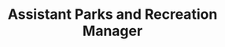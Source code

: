 ---
Destinations: recgNvPJjD457le0y
title: Assistant Parks and Recreation Manager
contactImage: OrderedDict([('id', 'atthyfuJQQM6HwUXd'), ('width', 500), ('height', 501), ('url', 'https://dl.airtable.com/.attachments/e9ed2bdee638016c0f070ad00f3767a4/9aadf5b6/parks-icon1.png?ts=1660580972&userId=usr3dGtitKwSxUcGO&cs=e21f119a19fb5d3e'), ('filename', 'parks-icon (1).png'), ('size', 71370), ('type', 'image/png'), ('thumbnails', OrderedDict([('small', OrderedDict([('url', 'https://dl.airtable.com/.attachmentThumbnails/366353a8986b8cce09c3df61ddb7c426/4639cd15?ts=1660580972&userId=usr3dGtitKwSxUcGO&cs=40cd4047e95310b8'), ('width', 36), ('height', 36)])), ('large', OrderedDict([('url', 'https://dl.airtable.com/.attachmentThumbnails/d1315dcd1baecc9e6f41b180795244e1/cb78c14b?ts=1660580972&userId=usr3dGtitKwSxUcGO&cs=34274f9dee6f9a9c'), ('width', 500), ('height', 501)])), ('full', OrderedDict([('url', 'https://dl.airtable.com/.attachmentThumbnails/3d3e4c3b7ded12a2905bdf2fbba7e55b/098d115f?ts=1660580972&userId=usr3dGtitKwSxUcGO&cs=5898356aacc81709'), ('width', 3000), ('height', 3000)]))]))])
Project Page Content: How can we encourage residents to follow safety and etiquette rules when using trails and parks?
name: Meredith Tilley
employer: City of San Antonio
Last Modified: 2022-05-27T14:16:17.000Z
---